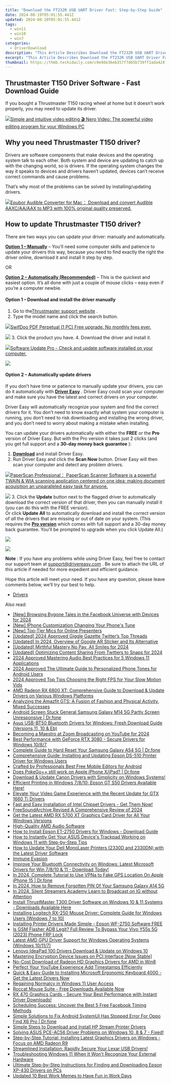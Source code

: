 ```yaml
---
title: "Download the FT232R USB UART Driver Fast: Step-by-Step Guide"
date: 2024-08-19T05:01:55.441Z
updated: 2024-08-20T05:01:55.441Z
tags:
  - win11
  - win10
  - win7
categories:
  - DriverDownload
description: "This Article Describes Download the FT232R USB UART Driver Fast: Step-by-Step Guide"
excerpt: "This Article Describes Download the FT232R USB UART Driver Fast: Step-by-Step Guide"
thumbnail: https://thmb.techidaily.com/c9e9de36eb357f7db5b739ff1ada424f8276ace6815f6a294b656d072c86df72.jpg
---
```


## Thrustmaster T150 Driver Software - Fast Download Guide

If you bought a Thrustmaster T150 racing wheel at home but it doesn’t work properly, you may need to update its driver.

<!-- affiliate ads begin -->
<a href="https://store.nero.com/order/checkout.php?PRODS=42296685&QTY=1&AFFILIATE=108875&CART=1"><img src="http://cdnwww.nero.com/nero-com-wAssets/img/banners/2022/video-pp/ScreenshotSlider/Nero-Video-Advanced-editing.JPG" border="0">Simple and intuitive video editing
🎬 Nero Video:
The powerful video editing program for your Windows PC</a>
<!-- affiliate ads end -->
## Why you need Thrustmaster T150 driver?

 Drivers are software components that make devices and the operating system talk to each other. Both system and device are updating to catch up with the changing world, so is drivers. If the operating system changes the way it speaks to devices and drivers haven’t updated, devices can’t receive correct commands and cause problems.

 That’s why most of the problems can be solved by installing/updating drivers.

<!-- affiliate ads begin -->
<a href="https://secure.2checkout.com/order/checkout.php?PRODS=4713565&QTY=1&AFFILIATE=108875&CART=1"><img src="https://www.epubor.com/images/uppic/audible-converter-interface.png" border="0">Epubor Audible Converter for Mac： Download and convert Audible AAXC/AA/AAX to MP3 with 100% original quality preserved.</a>
<!-- affiliate ads end -->
## How to update Thrustmaster T150 driver?

 There are two ways you can update your driver: manually and automatically.

**[Option 1 – Manually](https://tools.techidaily.com/drivereasy/download/)**  – You’ll need some computer skills and patience to update your drivers this way, because you need to find exactly the right the driver online, download it and install it step by step.

OR

**[Option 2 – Automatically (Recommended)](https://www.drivereasy.com/knowledge/download-thrustmaster-t150-drivers-easily-quickly/#op2)**  – This is the quickest and easiest option. It’s all done with just a couple of mouse clicks – easy even if you’re a computer newbie.

#### **Option 1 –** **Download and install the driver manually**

1. Go to the[Thrustmaster support website](http://support.thrustmaster.cn/en/kb/3979-en/) .
2. Type the model name and click the search button.  
<!-- affiliate ads begin -->
<a href="https://purchase.swifdoo.com/order/checkout.php?PRODS=40002162&QTY=1&AFFILIATE=108875&CART=1"><img src="https://secure.avangate.com/images/merchant/8b932759a5a04ddb34bf79e3f9072e4b/products/1_Product%20box%20white-1024x1024.png" border="0">SwifDoo PDF Perpetual (1 PC) Free upgrade. No monthly fees ever. 
</a>
<!-- affiliate ads end -->
![](https://images.drivereasy.com/wp-content/uploads/2019/11/search.jpg)
3. Click the product you have.
4. Download the driver and install it.  
<!-- affiliate ads begin -->
<a href="https://order.glarysoft.com/order/checkout.php?PRODS=4691139&QTY=1&AFFILIATE=108875&CART=1"><img src="https://secure.avangate.com/images/merchant/6734fa703f6633ab896eecbdfad8953a/products/SU-200-1.png" border="0">Software Update Pro - Check and update software installed on your computer. </a>
<!-- affiliate ads end -->
![](https://images.drivereasy.com/wp-content/uploads/2019/11/download-1.jpg)

#### **Option 2 – Automatically update drivers**

 If you don’t have time or patience to manually update your drivers, you can do it automatically with **[Driver Easy](https://tools.techidaily.com/drivereasy/download/)**  . Driver Easy could scan your computer and make sure you have the latest and correct drivers on your computer.

 Driver Easy will automatically recognize your system and find the correct drivers for it. You don’t need to know exactly what system your computer is running, you don’t need to risk downloading and installing the wrong driver, and you don’t need to worry about making a mistake when installing.

 You can update your drivers automatically with either the **FREE** or the **Pro** version of Driver Easy. But with the Pro version it takes just 2 clicks (and you get full support and a **30-day money back guarantee** ):

1. **[Download](https://tools.techidaily.com/drivereasy/download/)**  and install Driver Easy.
2. Run Driver Easy and click the **Scan Now** button. Driver Easy will then scan your computer and detect any problem drivers.  
<!-- affiliate ads begin -->
<a href="https://secure.2checkout.com/order/checkout.php?PRODS=37540879&QTY=1&AFFILIATE=108875&CART=1"><img src="https://paperscan.orpalis.com/img/content/You_prefer_to_use.png" border="0">PaperScan Professional： PaperScan Scanner Software is a powerful TWAIN & WIA scanning application centered on one idea: making document acquisition an unparalleled easy task for anyone.</a>
<!-- affiliate ads end -->
![](https://images.drivereasy.com/wp-content/uploads/2019/08/NVIDIA-18.jpg)
3. Click the **Update**  button next to the flagged driver to automatically download the correct version of that driver, then you can manually install it (you can do this with the FREE version).  
 Or click **Update All** to automatically download and install the correct version of _all_ the drivers that are missing or out of date on your system. (This requires the **[Pro version](https://tools.techidaily.com/drivereasy/download/)**  which comes with full support and a 30-day money back guarantee. You’ll be prompted to upgrade when you click Update All.)  
<!-- affiliate ads begin -->
<a href="https://store.bitdefender.com/affiliate.php?ACCOUNT=BITLATIN&AFFILIATE=108875&PATH=http%3A%2F%2Fwww.bitdefender.com%2Fbusiness%3FAFFILIATE%3D108875%26RESOURCE%3D30%2525%2BOff%2Ball%2BGravityZone%2BProducts"><img src="https://www.bitdefender.com/content/dam/bitdefender/business/campaign/1200X628.png" border="0"></a>
<!-- affiliate ads end -->
![](https://images.drivereasy.com/wp-content/uploads/2019/08/NVIDIA-Geoforce.jpg)

**Note** : If you have any problems while using Driver Easy, feel free to contact our support team at [support@drivereasy.com](https://tools.techidaily.com/drivereasy/download/) .
 Be sure to attach the URL of this article if needed for more expedient and efficient guidance.

 Hope this article will meet your need. If you have any question, please leave comments below, we’ll try our best to help.

* [Drivers](https://tools.techidaily.com/drivereasy/download/)

<ins class="adsbygoogle"
     style="display:block"
     data-ad-format="autorelaxed"
     data-ad-client="ca-pub-7571918770474297"
     data-ad-slot="1223367746"></ins>



<ins class="adsbygoogle"
     style="display:block"
     data-ad-client="ca-pub-7571918770474297"
     data-ad-slot="8358498916"
     data-ad-format="auto"
     data-full-width-responsive="true"></ins>

<span class="atpl-alsoreadstyle">Also read:</span>
<div><ul>
<li><a href="https://facebook-clips.techidaily.com/new-browsing-bygone-tales-in-the-facebook-universe-with-devices-for-2024/"><u>[New] Browsing Bygone Tales in the Facebook Universe with Devices for 2024</u></a></li>
<li><a href="https://extra-skills.techidaily.com/new-iphone-customization-changing-your-phones-tune/"><u>[New] IPhone Customization  Changing Your Phone's Tune</u></a></li>
<li><a href="https://youtube-docs.techidaily.com/op-tier-mics-for-online-presenters/"><u>[New] Top-Tier Mics for Online Presenters</u></a></li>
<li><a href="https://twitter-clips.techidaily.com/updated-2024-approved-giggle-gazette-twitters-top-threads/"><u>[Updated] 2024 Approved  Giggle Gazette  Twitter’s Top Threads</u></a></li>
<li><a href="https://fox-links.techidaily.com/updated-in-2024-overview-of-google-ar-sticker-and-its-alternative/"><u>[Updated] In 2024, Overview of Google AR Sticker and Its Alternative</u></a></li>
<li><a href="https://fox-cloud.techidaily.com/updated-mirthful-mastery-no-pay-all-smiles-for-2024/"><u>[Updated] Mirthful Mastery  No Pay, All Smiles for 2024</u></a></li>
<li><a href="https://twitter-videos.techidaily.com/updated-optimizing-content-sharing-from-twitters-to-snaps-for-2024/"><u>[Updated] Optimizing Content Sharing  From Twitters to Snaps for 2024</u></a></li>
<li><a href="https://fox-hovers.techidaily.com/2024-approved-mastering-audio-best-practices-for-5-windows-11-applications/"><u>2024 Approved  Mastering Audio  Best Practices for 5 Windows 11 Applications</u></a></li>
<li><a href="https://fox-links.techidaily.com/2024-approved-the-ultimate-guide-to-personalized-phone-tones-for-android-users/"><u>2024 Approved  The Ultimate Guide to Personalized Phone Tones for Android Users</u></a></li>
<li><a href="https://article-tips.techidaily.com/2024-approved-top-tips-choosing-the-right-fps-for-your-slow-motion-vids/"><u>2024 Approved  Top Tips  Choosing the Right FPS for Your Slow Motion Vids</u></a></li>
<li><a href="https://hardware-updates.techidaily.com/amd-radeon-rx-6800-xt-comprehensive-guide-to-download-and-update-drivers-on-various-windows-platforms/"><u>AMD Radeon RX 6800 XT: Comprehensive Guide to Download & Update Drivers on Various Windows Platforms</u></a></li>
<li><a href="https://buynow-help.techidaily.com/analyzing-the-amazfit-gts-a-fusion-of-fashion-and-physical-activity-mixed-successes/"><u>Analyzing the Amazfit GTS: A Fusion of Fashion and Physical Activity, Mixed Successes</u></a></li>
<li><a href="https://howto.techidaily.com/android-screen-stuck-general-samsung-galaxy-m14-5g-partly-screen-unresponsive-drfone-by-drfone-fix-android-problems-fix-android-problems/"><u>Android Screen Stuck General Samsung Galaxy M14 5G Partly Screen Unresponsive | Dr.fone</u></a></li>
<li><a href="https://hardware-updates.techidaily.com/asus-usb-bt50-bluetooth-drivers-for-windows-fresh-download-guide-versions-11-10-and-eb/"><u>Asus USB-BT50 Bluetooth Drivers for Windows: Fresh Download Guide (Versions 11, 10 & Eb)</u></a></li>
<li><a href="https://extra-information.techidaily.com/becoming-a-maestro-at-zoom-broadcasting-on-youtube-for-2024/"><u>Becoming a Maestro at Zoom Broadcasting on YouTube for 2024</u></a></li>
<li><a href="https://hardware-updates.techidaily.com/best-performance-with-geforce-rtx-3080-secure-drivers-for-windows-1087/"><u>Best Performance with GeForce RTX 3080 - Secure Drivers for Windows 10/8/7</u></a></li>
<li><a href="https://techidaily.com/complete-guide-to-hard-reset-your-samsung-galaxy-a54-5g-drfone-by-drfone-reset-android-reset-android/"><u>Complete Guide to Hard Reset Your Samsung Galaxy A54 5G | Dr.fone</u></a></li>
<li><a href="https://hardware-updates.techidaily.com/comprehensive-guide-installing-and-updating-epson-ds-510-printer-driver-for-windows-users/"><u>Comprehensive Guide: Installing and Updating Epson DS-510 Printer Driver for Windows Users</u></a></li>
<li><a href="https://youtube-clips.techidaily.com/crafted-by-professionals-best-free-mobile-editors-for-android/"><u>Crafted by Professionals  Best Free Mobile Editors for Android</u></a></li>
<li><a href="https://iphone-location.techidaily.com/does-pokegoplusplus-still-work-on-apple-iphone-xipad-drfone-by-drfone-virtual-ios/"><u>Does PokeGo++ still work on Apple iPhone X/iPad? | Dr.fone</u></a></li>
<li><a href="https://hardware-updates.techidaily.com/download-and-update-canon-drivers-with-simplicity-on-windows-systems/"><u>Download & Update Canon Drivers with Simplicity on Windows Systems!</u></a></li>
<li><a href="https://hardware-updates.techidaily.com/efficient-printing-in-windows-7810-epson-gt-s50-drivers-available-here/"><u>Efficient Printing in Windows 7/8/10: Epson GT S50 Drivers Available Here!</u></a></li>
<li><a href="https://hardware-updates.techidaily.com/elevate-your-video-game-experience-with-the-recent-update-for-gtx-1660-ti-drivers/"><u>Elevate Your Video Game Experience with the Recent Update for GTX 1660 Ti Drivers</u></a></li>
<li><a href="https://hardware-updates.techidaily.com/1722973801750-fast-and-easy-installation-of-intel-chipset-drivers-get-them-now/"><u>Fast and Easy Installation of Intel Chipset Drivers - Get Them Now!</u></a></li>
<li><a href="https://extra-hints.techidaily.com/freesoundarchive-revised-a-comprehensive-review-of-2024/"><u>FreeSoundArchive Revised  A Comprehensive Review of 2024</u></a></li>
<li><a href="https://hardware-updates.techidaily.com/1722975312268-get-the-latest-amd-rx-5700-xt-graphics-card-driver-for-all-your-windows-versions/"><u>Get the Latest AMD RX 5700 XT Graphics Card Driver for All Your Windows Versions</u></a></li>
<li><a href="https://driver-install.techidaily.com/high-quality-amd-audio-software/"><u>High-Quality AMD Audio Software</u></a></li>
<li><a href="https://hardware-updates.techidaily.com/how-to-install-epson-et-2750-drivers-for-windows-download-guide/"><u>How to Install Epson ET-2750 Drivers for Windows - Download Guide</u></a></li>
<li><a href="https://hardware-updates.techidaily.com/how-to-instantly-get-your-asus-devices-trackpad-working-on-windows-11-with-step-by-step-tips/"><u>How to Instantly Get Your ASUS Device's Trackpad Working on Windows 11 with Step-by-Step Tips</u></a></li>
<li><a href="https://hardware-updates.techidaily.com/how-to-update-your-dell-monolaser-printers-2330d-and-2330dn-with-the-latest-driver-software/"><u>How to Update Your Dell MonoLaser Printers (2330D and 2330DN) with the Latest Driver Software</u></a></li>
<li><a href="https://hardware-updates.techidaily.com/immune-evasion/"><u>Immune Evasion</u></a></li>
<li><a href="https://hardware-updates.techidaily.com/1722962784493-improve-your-bluetooth-connectivity-on-windows-latest-microsoft-drivers-for-win-7810-and-11-download-today/"><u>Improve Your Bluetooth Connectivity on Windows: Latest Microsoft Drivers for Win 7/8/10 & 11 - Download Today!</u></a></li>
<li><a href="https://review-topics.techidaily.com/in-2024-complete-tutorial-to-use-vpna-to-fake-gps-location-on-apple-iphone-15-drfone-by-drfone-virtual-ios/"><u>In 2024, Complete Tutorial to Use VPNa to Fake GPS Location On Apple iPhone 15 | Dr.fone</u></a></li>
<li><a href="https://android-unlock.techidaily.com/in-2024-how-to-remove-forgotten-pin-of-your-samsung-galaxy-a14-5g-by-drfone-android/"><u>In 2024, How to Remove Forgotten PIN Of Your Samsung Galaxy A14 5G</u></a></li>
<li><a href="https://extra-approaches.techidaily.com/in-2024-silent-streamers-academy-learn-to-broadcast-on-ig-without-attention/"><u>In 2024, Silent Streamers Academy  Learn to Broadcast on IG without Attention</u></a></li>
<li><a href="https://hardware-updates.techidaily.com/install-thrustmaster-t300-driver-software-on-windows-10-and-11-systems-downloads-available-here/"><u>Install ThrustMaster T300 Driver Software on Windows 10 & 11 Systems - Downloads Available Here</u></a></li>
<li><a href="https://hardware-updates.techidaily.com/installing-logitech-rx-250-mouse-driver-complete-guide-for-windows-users-windows-7-to-10/"><u>Installing Logitech RX-250 Mouse Driver: Complete Guide for Windows Users (Windows 7 to 10)</u></a></li>
<li><a href="https://hardware-updates.techidaily.com/1722974742434-installing-printer-drivers-made-simple-epson-wf-2750-software-free/"><u>Installing Printer Drivers Made Simple - Epson WF-2750 Software FREE</u></a></li>
<li><a href="https://bypass-frp.techidaily.com/is-gsm-flasher-adb-legit-full-review-to-bypass-your-vivo-y55s-5g-2023-phone-frp-lock-by-drfone-android/"><u>Is GSM Flasher ADB Legit? Full Review To Bypass Your Vivo Y55s 5G (2023) Phone FRP Lock</u></a></li>
<li><a href="https://hardware-updates.techidaily.com/latest-amd-gpu-driver-support-for-windows-operating-systems-windows-10117/"><u>Latest AMD GPU Driver Support for Windows Operating Systems (Windows 10/11/7)</u></a></li>
<li><a href="https://hardware-updates.techidaily.com/lenovo-ideapad-100-drivers-download-and-update-on-windows-10/"><u>Lenovo IdeaPad 100 Drivers Download & Update on Windows 10</u></a></li>
<li><a href="https://hardware-updates.techidaily.com/mastering-encryption-device-issues-on-pci-interface-now-stable/"><u>Mastering Encryption Device Issues on PCI Interface [Now Stable]</u></a></li>
<li><a href="https://hardware-updates.techidaily.com/no-cost-download-of-radeon-hd-graphics-drivers-for-amd-in-win8/"><u>No-Cost Download of Radeon HD Graphics Drivers for AMD in Win8</u></a></li>
<li><a href="https://extra-lessons.techidaily.com/perfect-your-youtube-experience-add-timestamps-efficiently/"><u>Perfect Your YouTube Experience  Add Timestamps Efficiently</u></a></li>
<li><a href="https://hardware-updates.techidaily.com/1722965049767-quick-and-easy-guide-to-installing-microsoft-ergonomic-keyboard-4000-get-the-latest-drivers-now/"><u>Quick & Easy Guide to Installing Microsoft Ergonomic Keyboard 4000 - Get the Latest Drivers Now</u></a></li>
<li><a href="https://windows11.techidaily.com/regaining-normalcy-in-windows-11-user-access/"><u>Regaining Normalcy in Windows 11 User Access</u></a></li>
<li><a href="https://hardware-updates.techidaily.com/1722965734229-roccat-mouse-suite-free-downloads-available-now/"><u>Roccat Mouse Suite - Free Downloads Available Now</u></a></li>
<li><a href="https://hardware-updates.techidaily.com/rx-470-graphics-cards-secure-your-best-performance-with-instant-driver-downloads/"><u>RX 470 Graphics Cards - Secure Your Best Performance with Instant Driver Downloads!</u></a></li>
<li><a href="https://facebook.techidaily.com/scheduling-success-uncover-the-best-5-free-facebook-timing-methods/"><u>Scheduling Success: Uncover the Best 5 Free Facebook Timing Methods</u></a></li>
<li><a href="https://fix-guide.techidaily.com/simple-solutions-to-fix-android-systemui-has-stopped-error-for-oppo-find-x6-pro-drfone-by-drfone-fix-android-problems-fix-android-problems/"><u>Simple Solutions to Fix Android SystemUI Has Stopped Error For Oppo Find X6 Pro | Dr.fone</u></a></li>
<li><a href="https://hardware-updates.techidaily.com/simple-steps-to-download-and-install-hp-stream-printer-drivers/"><u>Simple Steps to Download and Install HP Stream Printer Drivers</u></a></li>
<li><a href="https://hardware-updates.techidaily.com/1722972702417-solving-asus-pce-ac56-driver-problems-on-windows-10-8-and-7-fixed/"><u>Solving ASUS PCE-AC56 Driver Problems on Windows 10, 8 & 7 - Fixed!</u></a></li>
<li><a href="https://hardware-updates.techidaily.com/step-by-step-tutorial-installing-latest-graphics-drivers-on-windows-focus-on-amd-radeon-r9/"><u>Step-by-Step Tutorial: Installing Latest Graphics Drivers on Windows - Focus on AMD Radeon R9</u></a></li>
<li><a href="https://hardware-updates.techidaily.com/1722974272797-streamlined-installation-rapidly-secure-your-lexar-usb-drivers/"><u>Streamlined Installation: Rapidly Secure Your Lexar USB Drivers!</u></a></li>
<li><a href="https://hardware-updates.techidaily.com/troubleshooting-windows-11-when-it-wont-recognize-your-external-hardware/"><u>Troubleshooting Windows 11 When It Won't Recognize Your External Hardware</u></a></li>
<li><a href="https://hardware-updates.techidaily.com/ultimate-step-by-step-instructions-for-finding-and-downloading-epson-xp-430-drivers-on-pcs/"><u>Ultimate Step-by-Step Instructions for Finding and Downloading Epson XP-430 Drivers on PCs</u></a></li>
<li><a href="https://meme-emoji.techidaily.com/updated-10-best-work-memes-to-have-fun-in-work-days/"><u>Updated 10 Best Work Memes to Have Fun in Work Days</u></a></li>
</ul></div>
